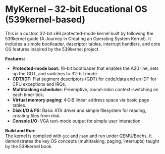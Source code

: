 # MyKernel – 32-bit Educational OS (539kernel-based)

This is a custom 32-bit x86 protected-mode kernel built by following the 539kernel guide (A Journey in Creating an Operating System Kernel). It includes a simple bootloader, descriptor tables, interrupt handlers, and core OS features inspired by the 539kernel project.

**Features:** 
- **Protected-mode boot:** 16-bit bootloader that enables the A20 line, sets up the GDT, and switches to 32-bit mode. 
- **GDT/IDT:** Flat segment descriptors (GDT) for code/data and an IDT for CPU exceptions and IRQs. 
- **Multitasking scheduler:** Preemptive, round-robin context-switching on each timer tick. 
- **Virtual memory paging:** 4 GiB linear address space via basic page tables. 
- **Disk I/O & FS:** Basic ATA driver and simple filesystem for reading, creating files from disk. 
- **Console I/O:** VGA text-mode output for simple user interaction.

**Build and Run:**  
The kernel is compiled with `gcc` and `nasm` and run under QEMU/Bochs. It demonstrates the key OS concepts (multitasking, paging, interrupts) taught by the 539kernel book.

